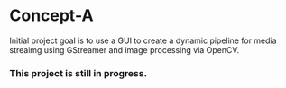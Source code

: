 # Concept-A
Initial project goal is to use a GUI to create a dynamic pipeline for media streaimg using GStreamer and image processing via OpenCV. 
### This project is still in progress. 
